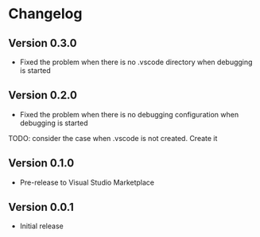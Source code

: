 # Changelog

## Version 0.3.0

* Fixed the problem when there is no .vscode directory when debugging is started

## Version 0.2.0

* Fixed the problem when there is no debugging configuration when debugging is started

TODO: consider the case when .vscode is not created. Create it

## Version 0.1.0

* Pre-release to Visual Studio Marketplace

## Version 0.0.1

* Initial release
